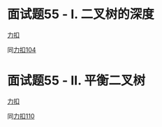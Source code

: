 # 面试题55 - I. 二叉树的深度

[力扣](https://leetcode.cn/problems/er-cha-shu-de-shen-du-lcof)

同[力扣104](../../../../../../../../leetcode/src/main/java/org/ohx/leetcode/problem104)

# 面试题55 - II. 平衡二叉树

[力扣](https://leetcode.cn/problems/ping-heng-er-cha-shu-lcof)

同[力扣110](../../../../../../../../leetcode/src/main/java/org/ohx/leetcode/problem110)
